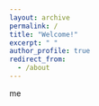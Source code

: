 ```yaml
---
layout: archive
permalink: /
title: "Welcome!"
excerpt: " "
author_profile: true
redirect_from: 
  - /about 
---
```


me 
